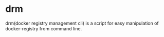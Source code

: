 # drm
drm(docker registry management cli) is a script for easy manipulation of docker-registry from command line.
